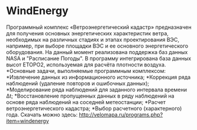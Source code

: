 # WindEnergy
Программный комплекс «Ветроэнергетический кадастр» предназначен для получения основных энергетических характеристик ветра, необходимых на различных стадиях и этапах проектирования ВЭС, например, при выборе площадки ВЭС и ее основного энергетического оборудования. На данный момент реализована поддержка баз данных NASA и "Расписание Погоды". В программу интегрирована база данных высот ETOPO2, используемая для расчёта плотности воздуха.
*Основные задачи, выполняемые программным комплексом:
*Извлечение данных из информационного источника;
*Коррекция ряда наблюдений (удаление повторов и ошибочных данных);
*Моделирование ряда наблюдений для заданного интервала времени Δt;
*Восстановление пропущенных данных в ряду наблюдений на основе ряда наблюдений на соседней метеостанции;
*Расчет ветроэнергетического кадастра;
*Выбор расчетного (характерного) года.
Скачать можно здесь: http://velomapa.ru/programs.php?item=windenergy
